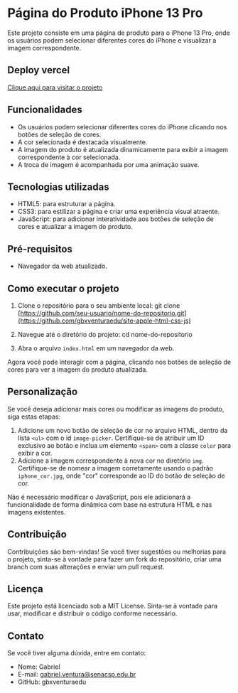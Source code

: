 # Página do Produto iPhone 13 Pro
 
Este projeto consiste em uma página de produto para o iPhone 13 Pro, onde os usuários podem selecionar diferentes cores do iPhone e visualizar a imagem correspondente.

## Deploy vercel
[Clique aqui para visitar o projeto](https://site-apple-html-css-js.vercel.app)

## Funcionalidades
- Os usuários podem selecionar diferentes cores do iPhone clicando nos botões de seleção de cores.
- A cor selecionada é destacada visualmente.
- A imagem do produto é atualizada dinamicamente para exibir a imagem correspondente à cor selecionada.
- A troca de imagem é acompanhada por uma animação suave.
 
## Tecnologias utilizadas
- HTML5: para estruturar a página.
- CSS3: para estilizar a página e criar uma experiência visual atraente.
- JavaScript: para adicionar interatividade aos botões de seleção de cores e atualizar a imagem do produto.
 
## Pré-requisitos
- Navegador da web atualizado.
 
## Como executar o projeto
1. Clone o repositório para o seu ambiente local:
git clone [https://github.com/seu-usuario/nome-do-repositorio.git](https://github.com/gbxventuraedu/site-apple-html-css-js)
 
2. Navegue até o diretório do projeto:
cd nome-do-repositorio
3. Abra o arquivo `index.html` em um navegador da web.
 
Agora você pode interagir com a página, clicando nos botões de seleção de cores para ver a imagem do produto atualizada.
 
## Personalização
Se você deseja adicionar mais cores ou modificar as imagens do produto, siga estas etapas:
 
1. Adicione um novo botão de seleção de cor no arquivo HTML, dentro da lista `<ul>` com o id `image-picker`. Certifique-se de atribuir um ID exclusivo ao botão e inclua um elemento `<span>` com a classe `color` para exibir a cor.
2. Adicione a imagem correspondente à nova cor no diretório `img`. Certifique-se de nomear a imagem corretamente usando o padrão `iphone_cor.jpg`, onde "cor" corresponde ao ID do botão de seleção de cor.
 
Não é necessário modificar o JavaScript, pois ele adicionará a funcionalidade de forma dinâmica com base na estrutura HTML e nas imagens existentes.
 
## Contribuição
Contribuições são bem-vindas! Se você tiver sugestões ou melhorias para o projeto, sinta-se à vontade para fazer um fork do repositório, criar uma branch com suas alterações e enviar um pull request.
 
## Licença
Este projeto está licenciado sob a MIT License. Sinta-se à vontade para usar, modificar e distribuir o código conforme necessário.
 
## Contato
Se você tiver alguma dúvida, entre em contato:
 
- Nome: Gabriel
- E-mail: gabriel.ventura@senacsp.edu.br
- GitHub: gbxventuraedu
